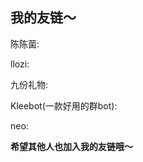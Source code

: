 ## 我的友链～
陈陈菌: [](https://blog.glumi.cn/)

llozi: [](https://blog.llozi.top/)

九份礼物: [](http://archblog.top/)

Kleebot(一款好用的群bot): [](https://kleebot.glous.xyz/)

neo: [](https://valigarmanda.top/)

**希望其他人也加入我的友链哦～**
